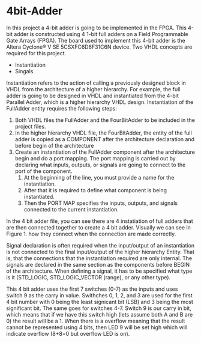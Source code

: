 # 4bit-Adder
In this project a 4-bit adder is going to be implemented in the FPGA. This 4-bit adder is constructed using 4 1-bit full adders on a
Field Programmable Gate Arrays (FPGA). The board used to implement this 4-bit adder is the Altera Cyclone® V SE 5CSXFC6D6F31C6N 
device. Two VHDL concepts are required for this project. 
- Instantiation
- Singals

Instantiation refers to the action of calling a previously designed block in VHDL from the
architecture of a higher hierarchy. For example, the full adder is going to be designed in VHDL
and instantiated from the 4-bit Parallel Adder, which is a higher hierarchy VHDL design.
Instantiation of the FullAdder entity requires the following steps:
1. Both VHDL files the FullAdder and the FourBitAdder to be included in the project files.
2. In the higher hierarchy VHDL file, the FourBitAdder, the entity of the full adder is copied as a COMPONENT after the architecture declaration and before begin of the architecture
3. Create an instantiation of the FullAdder component after the architecture begin and do a port mapping. The port mapping is carried out by declaring what inputs, outputs, or signals are going to connect to the port of the component.
    1. At the beginning of the line, you must provide a name for the instantiation.
    2. After that it is required to define what component is being instantiated.
    3. Then the PORT MAP specifies the inputs, outputs, and signals connected to the current instantiation.

In the 4 bit adder file, you can see there are 4 instatiation of full adders that are then connected together to create a 4 bit adder. Visually we can see in Figure 1. how they connect when the connection are made correctly. 

Signal declaration is often required when the input/output of an instantiation is not connected to the final input/output of the 
higher hierarchy Entity. That is, that the connections that the instantiation required are only internal. The signals are declared 
in the same section as the components before BEGIN of the architecture. When defining a signal, it has to be specified what
type is it (STD_LOGIC, STD_LOGIC_VECTOR (range), or any other type).

This 4 bit adder uses the first 7 switches (0-7) as the inputs and uses switch 9 as the carry in value. Swithches 0, 1, 2, and 3 are 
used for the first 4 bit number with 0 being the least signicant bit (LSB) and 3 being the most significant bit. The same goes for 
switches 4-7. Switch 9 is our carry in bit, which means that if we have this switch high (lets assume both A and B are 0) the result
will be a 1. When there is a overflow meaning that the result cannot be represented using 4 bits, then LED 9 will be set high which will indicate overflow (8+8=0 but overflow LED is on). 


 
